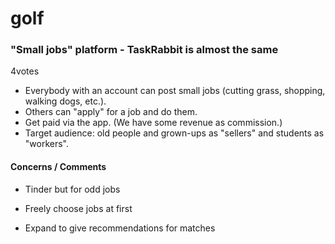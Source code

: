 # golf


### "Small jobs" platform - TaskRabbit is almost the same
4votes
- Everybody with an account can post small jobs (cutting grass, shopping, walking dogs, etc.).
- Others can "apply" for a job and do them.
- Get paid via the app. (We have some revenue as commission.)
- Target audience: old people and grown-ups as "sellers" and students as "workers".

#### Concerns / Comments
- Tinder but for odd jobs
- Freely choose jobs at first

- Expand to give recommendations for matches

